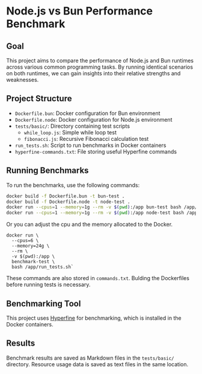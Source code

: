 # Node.js vs Bun Performance Benchmark

## Goal

This project aims to compare the performance of Node.js and Bun runtimes across various common programming tasks. By running identical scenarios on both runtimes, we can gain insights into their relative strengths and weaknesses. 

## Project Structure

- `Dockerfile.bun`: Docker configuration for Bun environment
- `Dockerfile.node`: Docker configuration for Node.js environment
- `tests/basic/`: Directory containing test scripts
  - `while_loop.js`: Simple while loop test
  - `fibonacci.js`: Recursive Fibonacci calculation test
- `run_tests.sh`: Script to run benchmarks in Docker containers
- `hyperfine-commands.txt`: File storing useful Hyperfine commands

## Running Benchmarks

To run the benchmarks, use the following commands:

```bash
docker build -f Dockerfile.bun -t bun-test .
docker build -f Dockerfile.node -t node-test .
docker run --cpus=1 --memory=1g --rm -v $(pwd):/app bun-test bash /app/run_tests.sh
docker run --cpus=1 --memory=1g --rm -v $(pwd):/app node-test bash /app/run_tests.sh
```

Or you can adjust the cpu and the memory allocated to the Docker.

```
docker run \
  --cpus=6 \
  --memory=24g \
  --rm \
  -v $(pwd):/app \
  benchmark-test \
  bash /app/run_tests.sh`
```

These commands are also stored in `commands.txt`. Bulding the Dockerfiles before running tests is necessary.

## Benchmarking Tool

This project uses [Hyperfine](https://github.com/sharkdp/hyperfine) for benchmarking, which is installed in the Docker containers.

## Results

Benchmark results are saved as Markdown files in the `tests/basic/` directory. Resource usage data is saved as text files in the same location.